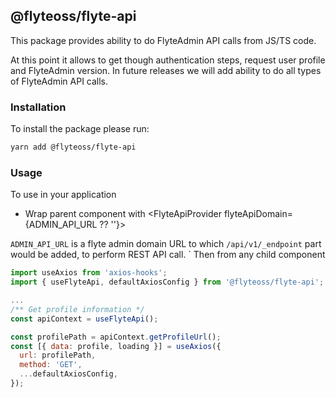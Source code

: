 ## @flyteoss/flyte-api

This package provides ability to do FlyteAdmin API calls from JS/TS code.

At this point it allows to get though authentication steps, request user profile and FlyteAdmin version.
In future releases we will add ability to do all types of FlyteAdmin API calls.

### Installation

To install the package please run:

```bash
yarn add @flyteoss/flyte-api
```

### Usage

To use in your application

-   Wrap parent component with <FlyteApiProvider flyteApiDomain={ADMIN_API_URL ?? ''}>

`ADMIN_API_URL` is a flyte admin domain URL to which `/api/v1/_endpoint` part would be added, to perform REST API call.
`
Then from any child component

```js
import useAxios from 'axios-hooks';
import { useFlyteApi, defaultAxiosConfig } from '@flyteoss/flyte-api';

...
/** Get profile information */
const apiContext = useFlyteApi();

const profilePath = apiContext.getProfileUrl();
const [{ data: profile, loading }] = useAxios({
  url: profilePath,
  method: 'GET',
  ...defaultAxiosConfig,
});
```
